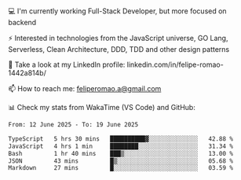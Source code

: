 💻 I'm currently working Full-Stack Developer, but more focused on backend

⚡ Interested in technologies from the JavaScript universe, GO Lang, Serverless, Clean Architecture, DDD, TDD and other design patterns

👥 Take a look at my LinkedIn profile: linkedin.com/in/felipe-romao-1442a814b/

📫 How to reach me: feliperomao.a@gmail.com

📊 Check my stats from WakaTime (VS Code) and GitHub:

<!--START_SECTION:waka-->

```txt
From: 12 June 2025 - To: 19 June 2025

TypeScript   5 hrs 30 mins   ██████████▓░░░░░░░░░░░░░░   42.88 %
JavaScript   4 hrs 1 min     ████████░░░░░░░░░░░░░░░░░   31.34 %
Bash         1 hr 40 mins    ███▒░░░░░░░░░░░░░░░░░░░░░   13.00 %
JSON         43 mins         █▒░░░░░░░░░░░░░░░░░░░░░░░   05.68 %
Markdown     27 mins         █░░░░░░░░░░░░░░░░░░░░░░░░   03.59 %
```

<!--END_SECTION:waka-->
